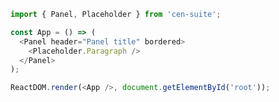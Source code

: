 <!--start-code-->

```js
import { Panel, Placeholder } from 'cen-suite';

const App = () => (
  <Panel header="Panel title" bordered>
    <Placeholder.Paragraph />
  </Panel>
);

ReactDOM.render(<App />, document.getElementById('root'));
```

<!--end-code-->
